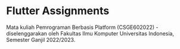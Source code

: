 # Flutter Assignments

Mata kuliah Pemrograman Berbasis Platform (CSGE602022) - diselenggarakan oleh Fakultas Ilmu Komputer Universitas Indonesia, Semester Ganjil 2022/2023.
